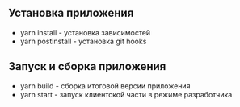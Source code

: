 ## Установка приложения

- yarn install - установка зависимостей
- yarn postinstall - установка git hooks

## Запуск и сборка приложения

- yarn build - сборка итоговой версии приложения
- yarn start - запуск клиентской части в режиме разработчика
